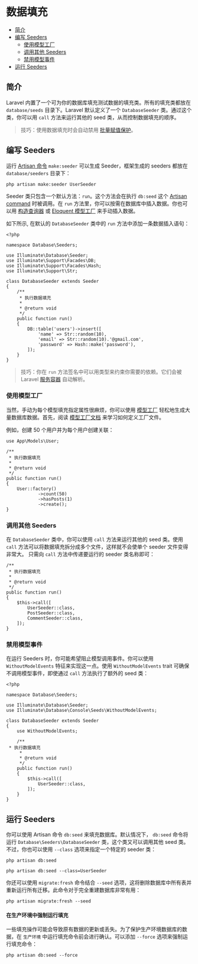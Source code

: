 # 数据填充

- [简介](#introduction)
- [编写 Seeders](#writing-seeders)
    - [使用模型工厂](#using-model-factories)
    - [调用其他 Seeders](#calling-additional-seeders)
    - [禁用模型事件](#muting-model-events)
- [运行 Seeders](#running-seeders)

<a name="introduction"></a>
## 简介

Laravel 内置了一个可为你的数据库填充测试数据的填充类。所有的填充类都放在  `database/seeds` 目录下。Laravel 默认定义了一个 `DatabaseSeeder` 类。通过这个类，你可以用 `call` 方法来运行其他的 seed 类，从而控制数据填充的顺序。

> 技巧：使用数据填充时会自动禁用 [批量赋值保护](/docs/laravel/9.x/eloquent#mass-assignment)。

<a name="writing-seeders"></a>
## 编写 Seeders

运行 [Artisan 命令](/docs/laravel/9.x/artisan) `make:seeder` 可以生成 Seeder，框架生成的 seeders 都放在 `database/seeders` 目录下：

```shell
php artisan make:seeder UserSeeder
```

Seeder 类只包含一个默认方法：`run`。这个方法会在执行 `db:seed` 这个 [Artisan command](/docs/laravel/9.x/artisan) 时被调用。在 `run` 方法里，你可以按需在数据库中插入数据。你也可以用 [构造查询器](/docs/laravel/9.x/queries) 或 [Eloquent 模型工厂](/docs/laravel/9.x/database-testing#defining-model-factories) 来手动插入数据。

如下所示, 在默认的 `DatabaseSeeder` 类中的 `run` 方法中添加一条数据插入语句：

    <?php

    namespace Database\Seeders;

    use Illuminate\Database\Seeder;
    use Illuminate\Support\Facades\DB;
    use Illuminate\Support\Facades\Hash;
    use Illuminate\Support\Str;

    class DatabaseSeeder extends Seeder
    {
        /**
         * 执行数据填充
         *
         * @return void
         */
        public function run()
        {
            DB::table('users')->insert([
                'name' => Str::random(10),
                'email' => Str::random(10).'@gmail.com',
                'password' => Hash::make('password'),
            ]);
        }
    }

> 技巧：你在 `run` 方法签名中可以用类型来约束你需要的依赖。它们会被 Laravel [服务容器](/docs/laravel/9.x/container) 自动解析。



<a name="using-model-factories"></a>
### 使用模型工厂

当然，手动为每个模型填充指定属性很麻烦，你可以使用 [模型工厂](/docs/laravel/9.x/database-testing#defining-model-factories) 轻松地生成大量数据库数据。首先，阅读 [模型工厂文档](/docs/laravel/9.x/database-testing#defining-model-factories) 来学习如何定义工厂文件。

例如，创建 50 个用户并为每个用户创建关联：

    use App\Models\User;

    /**
     * 执行数据填充
     *
     * @return void
     */
    public function run()
    {
        User::factory()
                ->count(50)
                ->hasPosts(1)
                ->create();
    }

<a name="calling-additional-seeders"></a>
### 调用其他 Seeders

在 `DatabaseSeeder` 类中，你可以使用 `call` 方法来运行其他的 seed 类。使用 `call` 方法可以将数据填充拆分成多个文件，这样就不会使单个 seeder 文件变得非常大。 只需向 `call` 方法中传递要运行的 seeder 类名称即可：

    /**
     * 执行数据填充
     *
     * @return void
     */
    public function run()
    {
        $this->call([
            UserSeeder::class,
            PostSeeder::class,
            CommentSeeder::class,
        ]);
    }

<a name="muting-model-events"></a>
### 禁用模型事件

在运行 Seeders 时，你可能希望阻止模型调用事件。你可以使用 `WithoutModelEvents` 特征来实现这一点。使用 `WithoutModelEvents` trait 可确保不调用模型事件，即使通过 `call` 方法执行了额外的 seed 类：

    <?php

    namespace Database\Seeders;

    use Illuminate\Database\Seeder;
    use Illuminate\Database\Console\Seeds\WithoutModelEvents;

    class DatabaseSeeder extends Seeder
    {
        use WithoutModelEvents;

        /**
     * 执行数据填充
         *
         * @return void
         */
        public function run()
        {
            $this->call([
                UserSeeder::class,
            ]);
        }
    }

<a name="running-seeders"></a>
## 运行 Seeders

你可以使用 Artisan 命令 `db:seed` 来填充数据库。默认情况下， `db:seed` 命令将运行 `Database\Seeders\DatabaseSeeder` 类，这个类又可以调用其他 seed 类。不过，你也可以使用 `--class` 选项来指定一个特定的 seeder 类：

```shell
php artisan db:seed

php artisan db:seed --class=UserSeeder
```



你还可以使用 `migrate:fresh` 命令结合 `--seed` 选项，这将删除数据库中所有表并重新运行所有迁移。此命令对于完全重建数据库非常有用：

```shell
php artisan migrate:fresh --seed
```

<a name="forcing-seeding-production"></a>
#### 在生产环境中强制运行填充

一些填充操作可能会导致原有数据的更新或丢失。为了保护生产环境数据库的数据，在 `生产环境` 中运行填充命令前会进行确认。可以添加 `--force` 选项来强制运行填充命令：

```shell
php artisan db:seed --force
```
